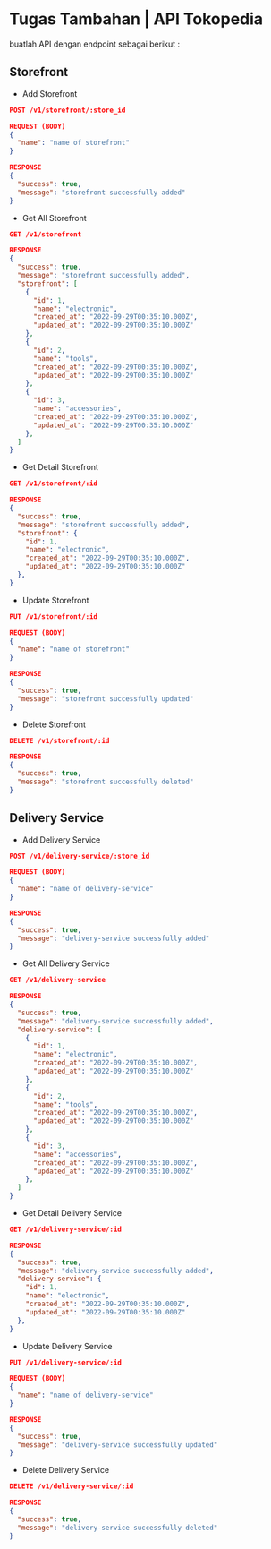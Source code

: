 # Tugas Tambahan | API Tokopedia
buatlah API dengan endpoint sebagai berikut :
## Storefront
- Add Storefront
```json
POST /v1/storefront/:store_id

REQUEST (BODY)
{
  "name": "name of storefront"
}

RESPONSE
{
  "success": true,
  "message": "storefront successfully added"
}
```
- Get All Storefront
```json
GET /v1/storefront

RESPONSE
{
  "success": true,
  "message": "storefront successfully added",
  "storefront": [
    {
      "id": 1,
      "name": "electronic",
      "created_at": "2022-09-29T00:35:10.000Z",
      "updated_at": "2022-09-29T00:35:10.000Z"
    },
    {
      "id": 2,
      "name": "tools",
      "created_at": "2022-09-29T00:35:10.000Z",
      "updated_at": "2022-09-29T00:35:10.000Z"
    },
    {
      "id": 3,
      "name": "accessories",
      "created_at": "2022-09-29T00:35:10.000Z",
      "updated_at": "2022-09-29T00:35:10.000Z"
    },
  ]
}
```
- Get Detail Storefront
```json
GET /v1/storefront/:id

RESPONSE
{
  "success": true,
  "message": "storefront successfully added",
  "storefront": {
    "id": 1,
    "name": "electronic",
    "created_at": "2022-09-29T00:35:10.000Z",
    "updated_at": "2022-09-29T00:35:10.000Z"
  },
}
```
- Update Storefront
```json
PUT /v1/storefront/:id

REQUEST (BODY)
{
  "name": "name of storefront"
}

RESPONSE
{
  "success": true,
  "message": "storefront successfully updated"
}
```
- Delete Storefront
```json
DELETE /v1/storefront/:id

RESPONSE
{
  "success": true,
  "message": "storefront successfully deleted"
}
```
## Delivery Service
- Add Delivery Service
```json
POST /v1/delivery-service/:store_id

REQUEST (BODY)
{
  "name": "name of delivery-service"
}

RESPONSE
{
  "success": true,
  "message": "delivery-service successfully added"
}
```
- Get All Delivery Service
```json
GET /v1/delivery-service

RESPONSE
{
  "success": true,
  "message": "delivery-service successfully added",
  "delivery-service": [
    {
      "id": 1,
      "name": "electronic",
      "created_at": "2022-09-29T00:35:10.000Z",
      "updated_at": "2022-09-29T00:35:10.000Z"
    },
    {
      "id": 2,
      "name": "tools",
      "created_at": "2022-09-29T00:35:10.000Z",
      "updated_at": "2022-09-29T00:35:10.000Z"
    },
    {
      "id": 3,
      "name": "accessories",
      "created_at": "2022-09-29T00:35:10.000Z",
      "updated_at": "2022-09-29T00:35:10.000Z"
    },
  ]
}
```
- Get Detail Delivery Service
```json
GET /v1/delivery-service/:id

RESPONSE
{
  "success": true,
  "message": "delivery-service successfully added",
  "delivery-service": {
    "id": 1,
    "name": "electronic",
    "created_at": "2022-09-29T00:35:10.000Z",
    "updated_at": "2022-09-29T00:35:10.000Z"
  },
}
```
- Update Delivery Service
```json
PUT /v1/delivery-service/:id

REQUEST (BODY)
{
  "name": "name of delivery-service"
}

RESPONSE
{
  "success": true,
  "message": "delivery-service successfully updated"
}
```
- Delete Delivery Service
```json
DELETE /v1/delivery-service/:id

RESPONSE
{
  "success": true,
  "message": "delivery-service successfully deleted"
}
```
